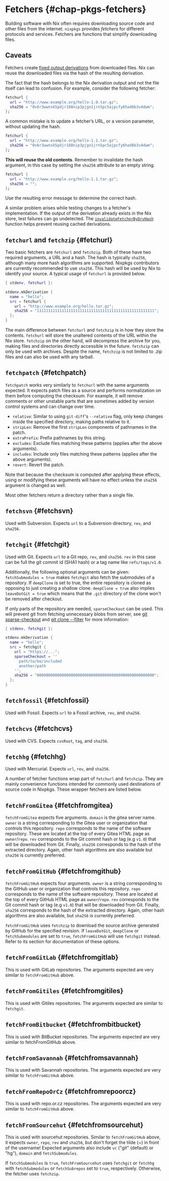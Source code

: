 # Fetchers {#chap-pkgs-fetchers}

Building software with Nix often requires downloading source code and other files from the internet.
`nixpkgs` provides *fetchers* for different protocols and services. Fetchers are functions that simplify downloading files.

## Caveats

Fetchers create [fixed output derivations](https://nixos.org/manual/nix/stable/#fixed-output-drvs) from downloaded files.
Nix can reuse the downloaded files via the hash of the resulting derivation.

The fact that the hash belongs to the Nix derivation output and not the file itself can lead to confusion.
For example, consider the following fetcher:

```nix
fetchurl {
  url = "http://www.example.org/hello-1.0.tar.gz";
  sha256 = "0v6r3wwnsk5pdjr188nip3pjgn1jrn5pc5ajpcfy6had6b3v4dwm";
};
```

A common mistake is to update a fetcher’s URL, or a version parameter, without updating the hash.

```nix
fetchurl {
  url = "http://www.example.org/hello-1.1.tar.gz";
  sha256 = "0v6r3wwnsk5pdjr188nip3pjgn1jrn5pc5ajpcfy6had6b3v4dwm";
};
```

**This will reuse the old contents**.
Remember to invalidate the hash argument, in this case by setting the `sha256` attribute to an empty string.

```nix
fetchurl {
  url = "http://www.example.org/hello-1.1.tar.gz";
  sha256 = "";
};
```

Use the resulting error message to determine the correct hash.

<error message here>

A similar problem arises while testing changes to a fetcher's implementation. If the output of the derivation already exists in the Nix store, test failures can go undetected. The [`invalidateFetcherByDrvHash`](#tester-invalidateFetcherByDrvHash) function helps prevent reusing cached derivations.

## `fetchurl` and `fetchzip` {#fetchurl}

Two basic fetchers are `fetchurl` and `fetchzip`. Both of these have two required arguments, a URL and a hash. The hash is typically `sha256`, although many more hash algorithms are supported. Nixpkgs contributors are currently recommended to use `sha256`. This hash will be used by Nix to identify your source. A typical usage of `fetchurl` is provided below.

```nix
{ stdenv, fetchurl }:

stdenv.mkDerivation {
  name = "hello";
  src = fetchurl {
    url = "http://www.example.org/hello.tar.gz";
    sha256 = "1111111111111111111111111111111111111111111111111111";
  };
}
```

The main difference between `fetchurl` and `fetchzip` is in how they store the contents. `fetchurl` will store the unaltered contents of the URL within the Nix store. `fetchzip` on the other hand, will decompress the archive for you, making files and directories directly accessible in the future. `fetchzip` can only be used with archives. Despite the name, `fetchzip` is not limited to .zip files and can also be used with any tarball.

## `fetchpatch` {#fetchpatch}

`fetchpatch` works very similarly to `fetchurl` with the same arguments expected. It expects patch files as a source and performs normalization on them before computing the checksum. For example, it will remove comments or other unstable parts that are sometimes added by version control systems and can change over time.

- `relative`: Similar to using `git-diff`'s `--relative` flag, only keep changes inside the specified directory, making paths relative to it.
- `stripLen`: Remove the first `stripLen` components of pathnames in the patch.
- `extraPrefix`: Prefix pathnames by this string.
- `excludes`: Exclude files matching these patterns (applies after the above arguments).
- `includes`: Include only files matching these patterns (applies after the above arguments).
- `revert`: Revert the patch.

Note that because the checksum is computed after applying these effects, using or modifying these arguments will have no effect unless the `sha256` argument is changed as well.


Most other fetchers return a directory rather than a single file.

## `fetchsvn` {#fetchsvn}

Used with Subversion. Expects `url` to a Subversion directory, `rev`, and `sha256`.

## `fetchgit` {#fetchgit}

Used with Git. Expects `url` to a Git repo, `rev`, and `sha256`. `rev` in this case can be full the git commit id (SHA1 hash) or a tag name like `refs/tags/v1.0`.

Additionally, the following optional arguments can be given: `fetchSubmodules = true` makes `fetchgit` also fetch the submodules of a repository. If `deepClone` is set to true, the entire repository is cloned as opposing to just creating a shallow clone. `deepClone = true` also implies `leaveDotGit = true` which means that the `.git` directory of the clone won't be removed after checkout.

If only parts of the repository are needed, `sparseCheckout` can be used. This will prevent git from fetching unnecessary blobs from server, see [git sparse-checkout](https://git-scm.com/docs/git-sparse-checkout) and [git clone --filter](https://git-scm.com/docs/git-clone#Documentation/git-clone.txt---filterltfilter-specgt) for more information:

```nix
{ stdenv, fetchgit }:

stdenv.mkDerivation {
  name = "hello";
  src = fetchgit {
    url = "https://...";
    sparseCheckout = ''
      path/to/be/included
      another/path
    '';
    sha256 = "0000000000000000000000000000000000000000000000000000";
  };
}
```

## `fetchfossil` {#fetchfossil}

Used with Fossil. Expects `url` to a Fossil archive, `rev`, and `sha256`.

## `fetchcvs` {#fetchcvs}

Used with CVS. Expects `cvsRoot`, `tag`, and `sha256`.

## `fetchhg` {#fetchhg}

Used with Mercurial. Expects `url`, `rev`, and `sha256`.

A number of fetcher functions wrap part of `fetchurl` and `fetchzip`. They are mainly convenience functions intended for commonly used destinations of source code in Nixpkgs. These wrapper fetchers are listed below.

## `fetchFromGitea` {#fetchfromgitea}

`fetchFromGitea` expects five arguments. `domain` is the gitea server name. `owner` is a string corresponding to the Gitea user or organization that controls this repository. `repo` corresponds to the name of the software repository. These are located at the top of every Gitea HTML page as `owner`/`repo`. `rev` corresponds to the Git commit hash or tag (e.g `v1.0`) that will be downloaded from Git. Finally, `sha256` corresponds to the hash of the extracted directory. Again, other hash algorithms are also available but `sha256` is currently preferred.

## `fetchFromGitHub` {#fetchfromgithub}

`fetchFromGitHub` expects four arguments. `owner` is a string corresponding to the GitHub user or organization that controls this repository. `repo` corresponds to the name of the software repository. These are located at the top of every GitHub HTML page as `owner`/`repo`. `rev` corresponds to the Git commit hash or tag (e.g `v1.0`) that will be downloaded from Git. Finally, `sha256` corresponds to the hash of the extracted directory. Again, other hash algorithms are also available, but `sha256` is currently preferred.

`fetchFromGitHub` uses `fetchzip` to download the source archive generated by GitHub for the specified revision. If `leaveDotGit`, `deepClone` or `fetchSubmodules` are set to `true`, `fetchFromGitHub` will use `fetchgit` instead. Refer to its section for documentation of these options.

## `fetchFromGitLab` {#fetchfromgitlab}

This is used with GitLab repositories. The arguments expected are very similar to `fetchFromGitHub` above.

## `fetchFromGitiles` {#fetchfromgitiles}

This is used with Gitiles repositories. The arguments expected are similar to `fetchgit`.

## `fetchFromBitbucket` {#fetchfrombitbucket}

This is used with BitBucket repositories. The arguments expected are very similar to fetchFromGitHub above.

## `fetchFromSavannah` {#fetchfromsavannah}

This is used with Savannah repositories. The arguments expected are very similar to `fetchFromGitHub` above.

## `fetchFromRepoOrCz` {#fetchfromrepoorcz}

This is used with repo.or.cz repositories. The arguments expected are very similar to `fetchFromGitHub` above.

## `fetchFromSourcehut` {#fetchfromsourcehut}

This is used with sourcehut repositories. Similar to `fetchFromGitHub` above,
it expects `owner`, `repo`, `rev` and `sha256`, but don't forget the tilde (~)
in front of the username! Expected arguments also include `vc` ("git" (default)
or "hg"), `domain` and `fetchSubmodules`.

If `fetchSubmodules` is `true`, `fetchFromSourcehut` uses `fetchgit`
or `fetchhg` with `fetchSubmodules` or `fetchSubrepos` set to `true`,
respectively. Otherwise, the fetcher uses `fetchzip`.
